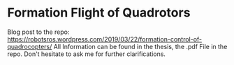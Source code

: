 # Formation Flight of Quadrotors
Blog post to the repo: https://robotsros.wordpress.com/2019/03/22/formation-control-of-quadrocopters/
All Information can be found in the thesis, the .pdf File in the repo. Don't hesitate to ask me for further clarifications.
